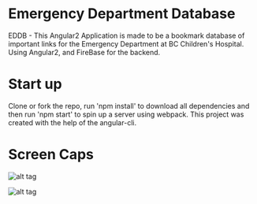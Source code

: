# Emergency Department Database

EDDB - This Angular2 Application is made to be a bookmark database of important links for the Emergency Department at BC Children's Hospital. Using Angular2, and FireBase for the backend.

# Start up

Clone or fork the repo, run 'npm install' to download all dependencies and then run 'npm start' to spin up a server using webpack. This project was created with the help of the angular-cli. 

# Screen Caps

![alt tag](http://imgur.com/gM55Zx5)

![alt tag](http://imgur.com/p3ws5fE)


